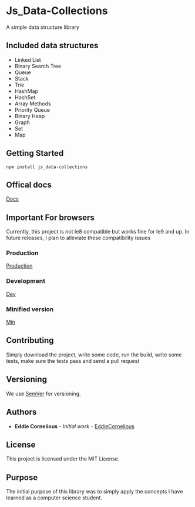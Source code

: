 # Js_Data-Collections

A simple data structure library

## Included data structures

* Linked List
* Binary Search Tree
* Queue
* Stack
* Trie
* HashMap
* HashSet
* Array Methods
* Priority Queue
* Binary Heap
* Graph
* Set
* Map

## Getting Started

```
npm install js_data-collections
```
## Offical docs
[Docs](https://eddiecornelious.github.io/js_data-collections/)

## Important For browsers

Currently, this project is not Ie8 compatible but works fine for Ie9 and up.
In future releases, I plan to alleviate these compatibility issues


### Production

[Production](https://cdn.rawgit.com/EddieCornelious/js_data-collections/master/collections.js)

### Development

[Dev](https://rawgit.com/EddieCornelious/js_data-collections/master/collections.js)

### Minified version
[Min](https://cdn.rawgit.com/EddieCornelious/js_data-collections/master/collections.min.js)


## Contributing

Simply download the project, write some code, run the build, write some tests, 
make sure the tests pass and send a pull request


## Versioning

We use [SemVer](http://semver.org/) for versioning. 

## Authors

* **Eddie Cornelious** - *Initial work* - [EddieCornelious](https://github.com/EddieCornelious)

## License

This project is licensed under the MIT License.

## Purpose

The initial purpose of this library was to simply apply the concepts I have 
learned as a computer science student.

